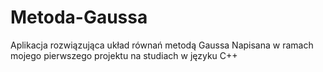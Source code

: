 # Metoda-Gaussa
Aplikacja rozwiązująca układ równań metodą Gaussa
Napisana w ramach mojego pierwszego projektu na studiach w języku C++

